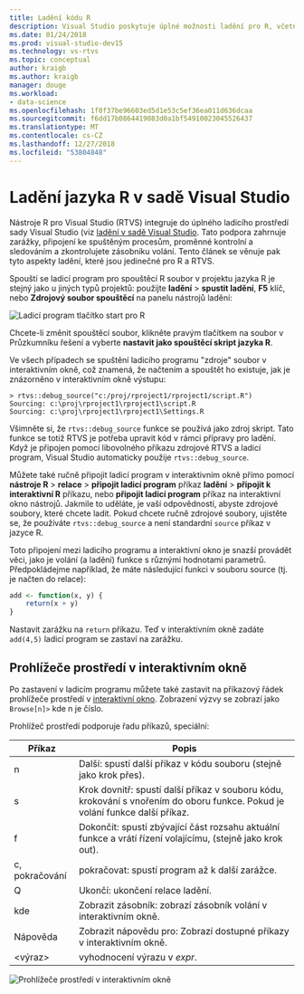 ```yaml
---
title: Ladění kódu R
description: Visual Studio poskytuje úplné možnosti ladění pro R, včetně zarážek, připojit, volání zásobníku a zkontrolujete proměnné.
ms.date: 01/24/2018
ms.prod: visual-studio-dev15
ms.technology: vs-rtvs
ms.topic: conceptual
author: kraigb
ms.author: kraigb
manager: douge
ms.workload:
- data-science
ms.openlocfilehash: 1f0f37be96603ed5d1e53c5ef36ea011d636dcaa
ms.sourcegitcommit: f6dd17b0864419083d0a1bf54910023045526437
ms.translationtype: MT
ms.contentlocale: cs-CZ
ms.lasthandoff: 12/27/2018
ms.locfileid: "53804848"
---
```

# <a name="debug-r-in-visual-studio"></a>Ladění jazyka R v sadě Visual Studio

Nástroje R pro Visual Studio (RTVS) integruje do úplného ladicího prostředí sady Visual Studio (viz [ladění v sadě Visual Studio](/visualstudio/debugger/debugger-feature-tour). Tato podpora zahrnuje zarážky, připojení ke spuštěným procesům, proměnné kontrolní a sledováním a zkontrolujete zásobníku volání. Tento článek se věnuje pak tyto aspekty ladění, které jsou jedinečné pro R a RTVS.

Spouští se ladicí program pro spouštěcí R soubor v projektu jazyka R je stejný jako u jiných typů projektů: použijte **ladění** > **spustit ladění**, **F5** klíč, nebo **Zdrojový soubor spouštěcí** na panelu nástrojů ladění: 

![Ladicí program tlačítko start pro R](media/debugger-start-button.png)

Chcete-li změnit spouštěcí soubor, klikněte pravým tlačítkem na soubor v Průzkumníku řešení a vyberte **nastavit jako spouštěcí skript jazyka R**.

Ve všech případech se spuštění ladicího programu "zdroje" soubor v interaktivním okně, což znamená, že načtením a spouštět ho existuje, jak je znázorněno v interaktivním okně výstupu:

```output
> rtvs::debug_source("c:/proj/rproject1/rproject1/script.R")
Sourcing: c:\proj\rproject1\rproject1\script.R
Sourcing: c:\proj\rproject1\rproject1\Settings.R
```

Všimněte si, že `rtvs::debug_source` funkce se používá jako zdroj skript. Tato funkce se totiž RTVS je potřeba upravit kód v rámci přípravy pro ladění. Když je připojen pomocí libovolného příkazu zdrojové RTVS a ladicí program, Visual Studio automaticky použije `rtvs::debug_source`.

Můžete také ručně připojit ladicí program v interaktivním okně přímo pomocí **nástroje R** > **relace** > **připojit ladicí program** příkaz **ladění** > **připojit k interaktivní R** příkazu, nebo **připojit ladicí program** příkaz na interaktivní okno nástrojů. Jakmile to uděláte, je vaší odpovědností, abyste zdrojové soubory, které chcete ladit. Pokud chcete ručně zdrojové soubory, ujistěte se, že používáte `rtvs::debug_source` a není standardní `source` příkaz v jazyce R.

Toto připojení mezi ladicího programu a interaktivní okno je snazší provádět věci, jako je volání (a ladění) funkce s různými hodnotami parametrů. Předpokládejme například, že máte následující funkci v souboru source (tj. je načten do relace):

```R
add <- function(x, y) {
    return(x + y)
}
```

Nastavit zarážku na `return` příkazu. Teď v interaktivním okně zadáte `add(4,5)` ladicí program se zastaví na zarážku.

## <a name="environment-browser-in-the-interactive-window"></a>Prohlížeče prostředí v interaktivním okně

Po zastavení v ladicím programu můžete také zastavit na příkazový řádek prohlížeče prostředí v [interaktivní okno](interactive-repl-for-r-in-visual-studio.md). Zobrazení výzvy se zobrazí jako `Browse[n]>` kde n je číslo.

Prohlížeč prostředí podporuje řadu příkazů, speciální:

| Příkaz | Popis |
| --- | --- |
| n | Další: spustí další příkaz v kódu souboru (stejně jako krok přes). |
| s | Krok dovnitř: spustí další příkaz v souboru kódu, krokování s vnořením do oboru funkce. Pokud je volání funkce další příkaz. |
| f | Dokončit: spustí zbývající část rozsahu aktuální funkce a vrátí řízení volajícímu, (stejně jako krok out). |
| c, pokračování | pokračovat: spustí program až k další zarážce. |
| Q | Ukončí: ukončení relace ladění. |
| kde | Zobrazit zásobník: zobrazí zásobník volání v interaktivním okně. |
| Nápověda | Zobrazit nápovědu pro: Zobrazí dostupné příkazy v interaktivním okně. |
| &lt;výraz&gt; | vyhodnocení výrazu v *expr*. |

![Prohlížeče prostředí v interaktivním okně](media/debugger-environment-browser.png)
